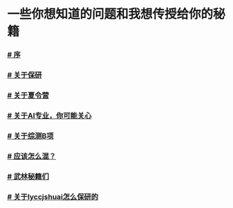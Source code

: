 # 一些你想知道的问题和我想传授给你的秘籍

### [# 序](https://github.com/lyccyl1/BIT-AI/blob/main/一些你想知道的问题和我想传授给你的秘籍/序.md)

### [# 关于保研](https://github.com/lyccyl1/BIT-AI/blob/main/一些你想知道的问题和我想传授给你的秘籍/关于保研.md)

### [# 关于夏令营](https://github.com/lyccyl1/BIT-AI/blob/main/一些你想知道的问题和我想传授给你的秘籍/关于夏令营.md)

### [# 关于AI专业，你可能关心](https://github.com/lyccyl1/BIT-AI/blob/main/一些你想知道的问题和我想传授给你的秘籍/人工智能专业QA.md)

### [# 关于综测B项](https://github.com/lyccyl1/BIT-AI/blob/main/一些你想知道的问题和我想传授给你的秘籍/综测B项统计.md)

### [# 应该怎么混？](https://github.com/lyccyl1/BIT-AI/blob/main/一些你想知道的问题和我想传授给你的秘籍/混之道.md)

### [# 武林秘籍们](https://github.com/lyccyl1/BIT-AI/blob/main/一些你想知道的问题和我想传授给你的秘籍/秘籍们.md)

### [# 关于lyccjshuai怎么保研的](https://github.com/lyccyl1/BIT-AI/blob/main/一些你想知道的问题和我想传授给你的秘籍/关于我的保研经历.md)